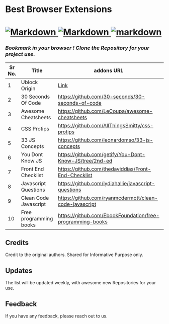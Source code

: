 # Best Browser Extensions

<h1 align="left">
  <a href="https://github.com/Gilfoyleee/Best-Repo-for-Web-Developers">
    <img src="https://forthebadge.com/images/badges/made-with-markdown.svg" alt="Markdown">
      <img src="https://forthebadge.com/images/badges/built-with-love.svg" alt="Markdown">
      <img src ="https://forthebadge.com/images/badges/powered-by-coffee.svg" alt="markdown">
  </a>
</h1>

### *Bookmark in your browser ! Clone the Repository for your project use.*

|Sr No.| Title | addons URL | Available for |
|------| ----------------- | -------------|------|
|1|Ublock Origin | [Link](https://addons.mozilla.org/en-US/firefox/addon/ublock-origin/)|Firefox / Chrome|
|2|30 Seconds Of Code|  https://github.com/30-seconds/30-seconds-of-code |
|3|Awesome Cheatsheets|  https://github.com/LeCoupa/awesome-cheatsheets |
|4|CSS Protips|  https://github.com/AllThingsSmitty/css-protips |
|5|33 JS Concepts|  https://github.com/leonardomso/33-js-concepts |
|6|You Dont Know JS|  https://github.com/getify/You-Dont-Know-JS/tree/2nd-ed |
|7|Front End Checklist|  https://github.com/thedaviddias/Front-End-Checklist |
|8|Javascript Questions|  https://github.com/lydiahallie/javascript-questions |
|9|Clean Code Javascript| https://github.com/ryanmcdermott/clean-code-javascript |
|10|Free programming books| https://github.com/EbookFoundation/free-programming-books |

## Credits
<!-- Credits -->
Credit to the original authors. Shared for Informative Purpose only.
## Updates
<!-- Updates -->
The list will be updated weekly, with awesome new Repositories for your use.
## Feedback
<!-- feedback -->
If you have any feedback, please reach out to us.

<!------------------------------------------------------------------------------------------------------------------------------------------------------->
